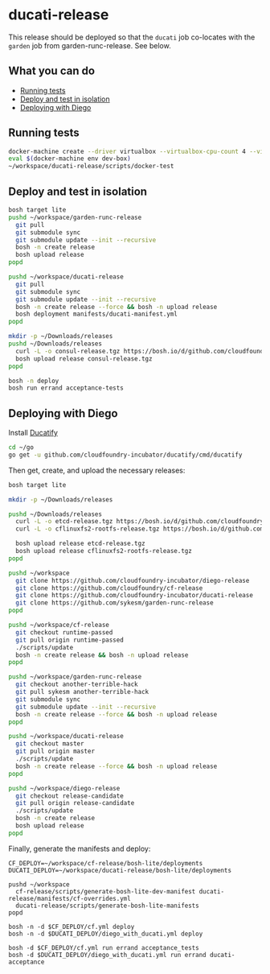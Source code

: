 # ducati-release

This release should be deployed so that the `ducati` job co-locates with the `garden` job from garden-runc-release.  See below.

## What you can do
- [Running tests](#running-tests)
- [Deploy and test in isolation](#deploy-and-test-in-isolation)
- [Deploying with Diego](#deploying-with-diego)

## Running tests

```bash
docker-machine create --driver virtualbox --virtualbox-cpu-count 4 --virtualbox-memory 2048 dev-box
eval $(docker-machine env dev-box)
~/workspace/ducati-release/scripts/docker-test
```

## Deploy and test in isolation

```bash
bosh target lite
pushd ~/workspace/garden-runc-release
  git pull
  git submodule sync
  git submodule update --init --recursive
  bosh -n create release
  bosh upload release
popd

pushd ~/workspace/ducati-release
  git pull
  git submodule sync
  git submodule update --init --recursive
  bosh -n create release --force && bosh -n upload release
  bosh deployment manifests/ducati-manifest.yml
popd

mkdir -p ~/Downloads/releases
pushd ~/Downloads/releases
  curl -L -o consul-release.tgz https://bosh.io/d/github.com/cloudfoundry-incubator/consul-release
  bosh upload release consul-release.tgz
popd

bosh -n deploy
bosh run errand acceptance-tests
```

## Deploying with Diego

Install [Ducatify](https://github.com/cloudfoundry-incubator/ducatify/releases)

```bash
cd ~/go
go get -u github.com/cloudfoundry-incubator/ducatify/cmd/ducatify
```

Then get, create, and upload the necessary releases:

```bash
bosh target lite

mkdir -p ~/Downloads/releases

pushd ~/Downloads/releases
  curl -L -o etcd-release.tgz https://bosh.io/d/github.com/cloudfoundry-incubator/etcd-release
  curl -L -o cflinuxfs2-rootfs-release.tgz https://bosh.io/d/github.com/cloudfoundry/cflinuxfs2-rootfs-release

  bosh upload release etcd-release.tgz
  bosh upload release cflinuxfs2-rootfs-release.tgz
popd

pushd ~/workspace
  git clone https://github.com/cloudfoundry-incubator/diego-release
  git clone https://github.com/cloudfoundry/cf-release
  git clone https://github.com/cloudfoundry-incubator/ducati-release
  git clone https://github.com/sykesm/garden-runc-release
popd

pushd ~/workspace/cf-release
  git checkout runtime-passed
  git pull origin runtime-passed
  ./scripts/update
  bosh -n create release && bosh -n upload release
popd

pushd ~/workspace/garden-runc-release
  git checkout another-terrible-hack
  git pull sykesm another-terrible-hack
  git submodule sync
  git submodule update --init --recursive
  bosh -n create release --force && bosh -n upload release
popd

pushd ~/workspace/ducati-release
  git checkout master
  git pull origin master
  ./scripts/update
  bosh -n create release --force && bosh -n upload release
popd

pushd ~/workspace/diego-release
  git checkout release-candidate
  git pull origin release-candidate
  ./scripts/update
  bosh -n create release
  bosh upload release
popd
```

Finally, generate the manifests and deploy:

```
CF_DEPLOY=~/workspace/cf-release/bosh-lite/deployments
DUCATI_DEPLOY=~/workspace/ducati-release/bosh-lite/deployments

pushd ~/workspace
  cf-release/scripts/generate-bosh-lite-dev-manifest ducati-release/manifests/cf-overrides.yml
  ducati-release/scripts/generate-bosh-lite-manifests
popd

bosh -n -d $CF_DEPLOY/cf.yml deploy
bosh -n -d $DUCATI_DEPLOY/diego_with_ducati.yml deploy

bosh -d $CF_DEPLOY/cf.yml run errand acceptance_tests
bosh -d $DUCATI_DEPLOY/diego_with_ducati.yml run errand ducati-acceptance
```
